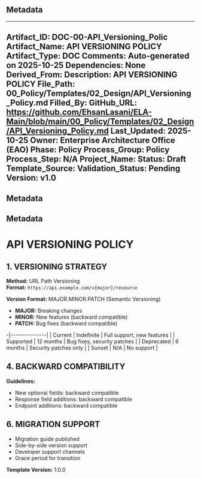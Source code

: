 ## Metadata
---
Artifact_ID: DOC-00-API_Versioning_Polic
Artifact_Name: API VERSIONING POLICY
Artifact_Type: DOC
Comments: Auto-generated on 2025-10-25
Dependencies: None
Derived_From: 
Description: API VERSIONING POLICY
File_Path: 00_Policy/Templates/02_Design/API_Versioning_Policy.md
Filled_By: 
GitHub_URL: https://github.com/EhsanLasani/ELA-Main/blob/main/00_Policy/Templates/02_Design/API_Versioning_Policy.md
Last_Updated: 2025-10-25
Owner: Enterprise Architecture Office (EAO)
Phase: Policy
Process_Group: Policy
Process_Step: N/A
Project_Name: 
Status: Draft
Template_Source: 
Validation_Status: Pending
Version: v1.0
---
## Metadata
## Metadata
# API VERSIONING POLICY

## 1. VERSIONING STRATEGY

**Method:** URL Path Versioning  
**Format:** `https://api.example.com/v{major}/resource`

**Version Format:** MAJOR.MINOR.PATCH (Semantic Versioning)
- **MAJOR:** Breaking changes
- **MINOR:** New features (backward compatible)
- **PATCH:** Bug fixes (backward compatible)

-|---------------|
| Current | Indefinite | Full support, new features |
| Supported | 12 months | Bug fixes, security patches |
| Deprecated | 6 months | Security patches only |
| Sunset | N/A | No support |

## 4. BACKWARD COMPATIBILITY

**Guidelines:**
- New optional fields: backward compatible
- Response field additions: backward compatible
- Endpoint additions: backward compatible

## 6. MIGRATION SUPPORT

- Migration guide published
- Side-by-side version support
- Developer support channels
- Grace period for transition

**Template Version:** 1.0.0
